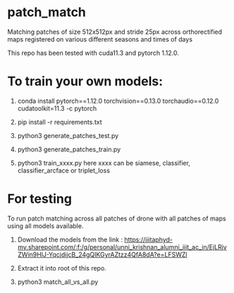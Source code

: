 # patch_match
Matching patches of size 512x512px and stride 25px across orthorectified maps registered on various different seasons and times of days

This repo has been tested with cuda11.3 and pytorch 1.12.0. 

# To train your own models:

1. conda install pytorch==1.12.0 torchvision==0.13.0 torchaudio==0.12.0 cudatoolkit=11.3 -c pytorch

2. pip install -r requirements.txt

3. python3 generate_patches_test.py

4. python3 generate_patches_train.py

5. python3 train_xxxx.py here xxxx can be siamese, classifier, classifier_arcface or triplet_loss

# For testing
To run patch matching across all patches of drone with all patches of maps using all models available.

1. Download the models from the link : https://iiitaphyd-my.sharepoint.com/:f:/g/personal/unni_krishnan_alumni_iiit_ac_in/EjLRjvZWin9HlJ-YqcjdijcB_24gQIKGyrAZtzz4QfA8dA?e=LFSWZl

2. Extract it into root of this repo.

3. python3 match_all_vs_all.py
